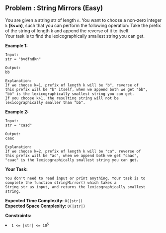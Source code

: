 ## Problem : String Mirrors (Easy)
You are given a string str of length ```n```. You want to choose a non-zero integer ```k``` **(k<=n)**, such that you can perform the following operation:
Take the prefix of the string of length ```k``` and append the reverse of it to itself.<br>
Your task is to find the lexicographically smallest string you can get.

**Example 1:**
```
Input:
str = "bvdfndkn"

Output:
bb

Explanation:
If we choose k=1, prefix of length k will be "b", reverse of
this prefix will be "b" itself, when we append both we get "bb",
"bb" is the lexicographically smallest string you can get.
If you choose k>1, the resulting string will not be 
lexicographically smaller than "bb".
```

**Example 2:**
```
Input:
str = "casd"

Output:
caac

Explanation:
If we choose k=2, prefix of length k will be "ca", reverse of
this prefix will be "ac", when we append both we get "caac",
"caac" is the lexicographically smallest string you can get.
```

**Your Task:**
```
You don't need to read input or print anything. Your task is to complete the function stringMirror() which takes a
String str as input, and returns the lexicographically smallest string.
```

**Expected Time Complexity:** ```O(|str|)```<br>
**Expected Space Complexity:** ```O(|str|)```

**Constraints:**
<li><code>1 <= |str| <= 10<sup>5</sup></code></li>